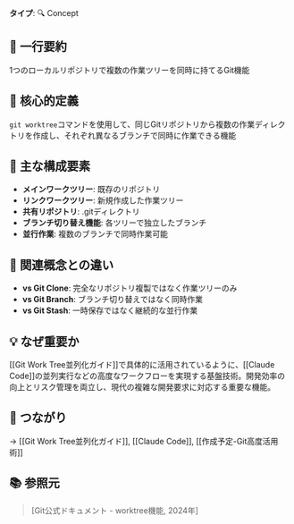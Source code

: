 **タイプ**: 🔍 Concept

## 📝 一行要約
1つのローカルリポジトリで複数の作業ツリーを同時に持てるGit機能

## 🎯 核心的定義
`git worktree`コマンドを使用して、同じGitリポジトリから複数の作業ディレクトリを作成し、それぞれ異なるブランチで同時に作業できる機能

## 🌟 主な構成要素
- **メインワークツリー**: 既存のリポジトリ
- **リンクワークツリー**: 新規作成した作業ツリー
- **共有リポジトリ**: .gitディレクトリ
- **ブランチ切り替え機能**: 各ツリーで独立したブランチ
- **並行作業**: 複数のブランチで同時作業可能

## 🔄 関連概念との違い
- **vs Git Clone**: 完全なリポジトリ複製ではなく作業ツリーのみ
- **vs Git Branch**: ブランチ切り替えではなく同時作業
- **vs Git Stash**: 一時保存ではなく継続的な並行作業

## 💡 なぜ重要か
[[Git Work Tree並列化ガイド]]で具体的に活用されているように、[[Claude Code]]の並列実行などの高度なワークフローを実現する基盤技術。開発効率の向上とリスク管理を両立し、現代の複雑な開発要求に対応する重要な機能。

## 🔗 つながり
→ [[Git Work Tree並列化ガイド]], [[Claude Code]], [[作成予定-Git高度活用術]]

## 📚 参照元
> [Git公式ドキュメント - worktree機能, 2024年]
